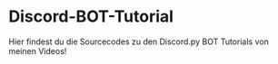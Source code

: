 # Discord-BOT-Tutorial
Hier findest du die Sourcecodes zu den Discord.py BOT Tutorials von meinen Videos!
